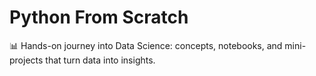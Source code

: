 # Python From Scratch
📊 Hands-on journey into Data Science: concepts, notebooks, and mini-projects that turn data into insights.
